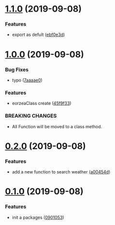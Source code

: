 <a name="1.1.0"></a>
# [1.1.0](https://github.com/hideokamoto/eorzea-weather-ts/compare/v1.0.0...v1.1.0) (2019-09-08)


### Features

* export as defult ([ebf0e3d](https://github.com/hideokamoto/eorzea-weather-ts/commit/ebf0e3d))



<a name="1.0.0"></a>
# [1.0.0](https://github.com/hideokamoto/eorzea-weather-ts/compare/v0.2.0...v1.0.0) (2019-09-08)


### Bug Fixes

* typo ([7aaaae0](https://github.com/hideokamoto/eorzea-weather-ts/commit/7aaaae0))


### Features

* eorzeaClass create ([45f9f33](https://github.com/hideokamoto/eorzea-weather-ts/commit/45f9f33))


### BREAKING CHANGES

* All Function will be moved to a class method.



<a name="0.2.0"></a>
# [0.2.0](https://github.com/hideokamoto/eorzea-weather-ts/compare/v0.1.0...v0.2.0) (2019-09-08)


### Features

* add a new function to search weather ([a00454d](https://github.com/hideokamoto/eorzea-weather-ts/commit/a00454d))



<a name="0.1.0"></a>
# [0.1.0](https://github.com/hideokamoto/eorzea-weather-ts/compare/0901053...v0.1.0) (2019-09-08)


### Features

* init a packages ([0901053](https://github.com/hideokamoto/eorzea-weather-ts/commit/0901053))



